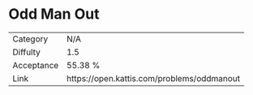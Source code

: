 # Odd Man Out

<table>
    <tr>
        <td>Category</td>
        <td>N/A</td>
    </tr>
    <tr>
        <td>Diffulty</td>
        <td>1.5</td>
    </tr>
    <tr>
        <td>Acceptance</td>
        <td>55.38 %</td>
    </tr>
    <tr>
        <td>Link</td>
        <td>https://open.kattis.com/problems/oddmanout</td>
    </tr>
</table>